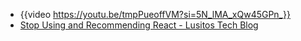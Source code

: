- {{video https://youtu.be/tmpPueoffVM?si=5N_lMA_xQw45GPn_}}
- [Stop Using and Recommending React - Lusitos Tech Blog](https://blog.lusito.info/stop-using-and-recommending-react.html)